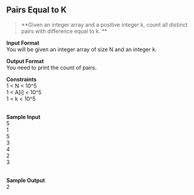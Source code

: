 ## Pairs Equal to K
> **Given an integer array and a positive integer k, count all distinct pairs with difference equal to k. **

**Input Format**<br/>
You will be given an integer array of size N and an integer k. <br/>

**Output Format** <br/>
You need to print the count of pairs.<br/>

**Constraints**<br/>
1 < N < 10^5<br/>
1 < A[i] < 10^5<br/>
1 < k < 10^5<br/><br/>

**Sample Input**<br/>
5<br/>
1<br/>
5<br/>
3<br/>
4<br/>
2<br/>
3<br/><br/>

**Sample Output**<br/>
2